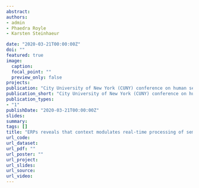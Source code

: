 ```yaml
---
abstract: 
authors:
- admin
- Phaedra Royle
- Karsten Steinhaeur

date: "2020-03-21T00:00:00Z"
doi: ""
featured: true
image:
  caption: 
  focal_point: ""
  preview_only: false
projects:
publication: "City University of New York (CUNY) conference on human sentence processing, University of Massachusetts, Amherst (MA), USA,  March 19-21, 2020"
publication_short: "City University of New York (CUNY) conference on human sentence processing, University of Massachusetts, Amherst (MA), USA,  March 19-21, 2020"
publication_types:
- "1"
publishDate: "2020-03-21T00:00:00Z"
slides: 
summary: 
tags: []
title: "ERPs reveals that context modulates real-time processing of semantic relations through prime word evaluation and relational similarity."
url_code: 
url_dataset: 
url_pdf: ""
url_poster: ""
url_project: 
url_slides: 
url_source: 
url_video: 
---
```

